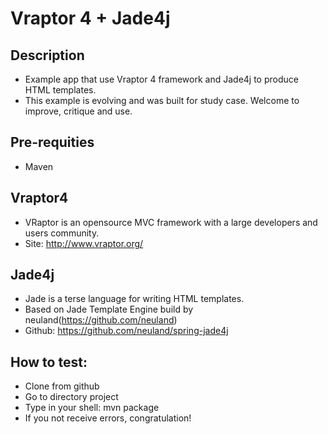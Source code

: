# Vraptor 4 + Jade4j

## Description
- Example app that use Vraptor 4 framework and Jade4j to produce HTML templates.
- This example is evolving and was built for study case. Welcome to improve, critique and use.

## Pre-requities
- Maven

## Vraptor4
- VRaptor is an opensource MVC framework with a large developers and users community.
- Site: http://www.vraptor.org/

## Jade4j
- Jade is a terse language for writing HTML templates.
- Based on Jade Template Engine build by neuland(https://github.com/neuland)
- Github: https://github.com/neuland/spring-jade4j

## How to test:
- Clone from github
- Go to directory project
- Type in your shell: mvn package
- If you not receive errors, congratulation!
